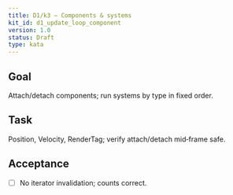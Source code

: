 ```yaml
---
title: D1/k3 — Components & systems
kit_id: d1_update_loop_component
version: 1.0
status: Draft
type: kata
---
```

## Goal
Attach/detach components; run systems by type in fixed order.
## Task
Position, Velocity, RenderTag; verify attach/detach mid‑frame safe.
## Acceptance
- [ ] No iterator invalidation; counts correct.